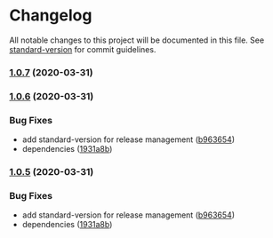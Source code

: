 # Changelog

All notable changes to this project will be documented in this file. See [standard-version](https://github.com/conventional-changelog/standard-version) for commit guidelines.

### [1.0.7](https://github.com/huksley/jira-outer-join/compare/v1.0.6...v1.0.7) (2020-03-31)

### [1.0.6](https://github.com/huksley/jira-outer-join/compare/v1.0.4...v1.0.6) (2020-03-31)


### Bug Fixes

* add standard-version for release management ([b963654](https://github.com/huksley/jira-outer-join/commit/b963654aca98b9433bb88c54435788206eab80a8))
* dependencies ([1931a8b](https://github.com/huksley/jira-outer-join/commit/1931a8bcd9e20d4dad878405f123911001028ffc))

### [1.0.5](https://github.com/huksley/jira-outer-join/compare/v1.0.4...v1.0.5) (2020-03-31)


### Bug Fixes

* add standard-version for release management ([b963654](https://github.com/huksley/jira-outer-join/commit/b963654aca98b9433bb88c54435788206eab80a8))
* dependencies ([1931a8b](https://github.com/huksley/jira-outer-join/commit/1931a8bcd9e20d4dad878405f123911001028ffc))

